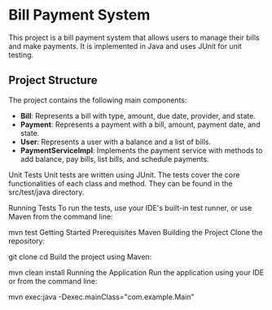 # Bill Payment System

This project is a bill payment system that allows users to manage their bills and make payments. It is implemented in Java and uses JUnit for unit testing.

## Project Structure

The project contains the following main components:

- **Bill**: Represents a bill with type, amount, due date, provider, and state.
- **Payment**: Represents a payment with a bill, amount, payment date, and state.
- **User**: Represents a user with a balance and a list of bills.
- **PaymentServiceImpl**: Implements the payment service with methods to add balance, pay bills, list bills, and schedule payments.

Unit Tests
Unit tests are written using JUnit. The tests cover the core functionalities of each class and method. They can be found in the src/test/java directory.

Running Tests
To run the tests, use your IDE's built-in test runner, or use Maven from the command line:

mvn test
Getting Started
Prerequisites
Maven
Building the Project
Clone the repository:

git clone <repository-url>
cd <repository-directory>
Build the project using Maven:

mvn clean install
Running the Application
Run the application using your IDE or from the command line:

mvn exec:java -Dexec.mainClass="com.example.Main"
